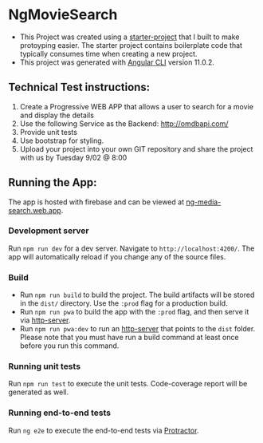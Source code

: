 # NgMovieSearch

* This Project was created using a [starter-project](https://github.com/Mike-Mountain/ng-starter) that I built to make protoyping easier.
  The starter project contains boilerplate code that typically consumes time when creating a new project.
* This project was generated with [Angular CLI](https://github.com/angular/angular-cli) version 11.0.2.

## Technical Test instructions:
1. Create a Progressive WEB APP that allows a user to search for a movie and display the details
2.  Use the following Service as the Backend: http://omdbapi.com/
3.  Provide unit tests
4.  Use bootstrap for styling.
5.  Upload your project into your own GIT repository and share the project with us by Tuesday 9/02 @ 8:00

## Running the App:

The app is hosted with firebase and can be viewed at [ng-media-search.web.app](https://ng-media-search.web.app).

### Development server
Run `npm run dev` for a dev server. Navigate to `http://localhost:4200/`. The app will automatically reload if you change any of the source files.

### Build
* Run `npm run build` to build the project. The build artifacts will be stored in the `dist/` directory. Use the `:prod` flag for a production build.
* Run `npm run pwa` to build the app with the `:prod` flag, and then serve it via [http-server](https://www.npmjs.com/package/http-server).
* Run `npm run pwa:dev` to run an [http-server](https://www.npmjs.com/package/http-server) that points to the `dist` folder.
  Please note that you must have run a build command at least once before you run this command.

### Running unit tests
Run `npm run test` to execute the unit tests. Code-coverage report will be generated as well.

### Running end-to-end tests
Run `ng e2e` to execute the end-to-end tests via [Protractor](http://www.protractortest.org/).
